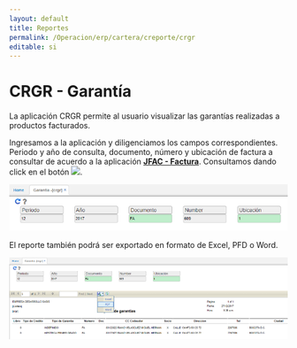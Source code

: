 ```yaml
---
layout: default
title: Reportes
permalink: /Operacion/erp/cartera/creporte/crgr
editable: si
---
```


# CRGR - Garantía

La aplicación CRGR permite al usuario visualizar las garantías realizadas a productos facturados.  

Ingresamos a la aplicación y diligenciamos los campos correspondientes. Periodo y año de consulta, documento, número y ubicación de factura a consultar de acuerdo a la aplicación [**JFAC - Factura**](http://docs.oasiscom.com/Operacion/scm/pos/jcajero/jfac). Consultamos dando click en el botón ![](ACTUALIZAR.png).  

![](crgr1.png)

El reporte también podrá ser exportado en formato de Excel, PFD o Word.  

![](crgr2.png)

